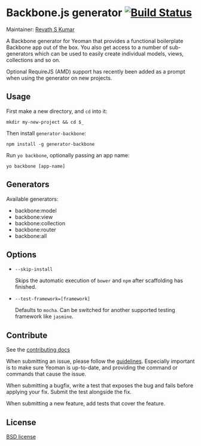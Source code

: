 # Backbone.js generator [![Build Status](https://secure.travis-ci.org/yeoman/generator-backbone.png?branch=master)](http://travis-ci.org/yeoman/generator-backbone)

Maintainer: [Revath S Kumar](https://github.com/revathskumar)

A Backbone generator for Yeoman that provides a functional boilerplate Backbone app out of the box. You also get access to a number of sub-generators which can be used to easily create individual models, views, collections and so on.

Optional RequireJS (AMD) support has recently been added as a prompt when using the generator on new projects.

## Usage

First make a new directory, and `cd` into it:
```
mkdir my-new-project && cd $_
```

Then install `generator-backbone`:
```
npm install -g generator-backbone
```

Run `yo backbone`, optionally passing an app name:
```
yo backbone [app-name]
```


## Generators

Available generators:

- backbone:model
- backbone:view
- backbone:collection
- backbone:router
- backbone:all


## Options

* `--skip-install`

  Skips the automatic execution of `bower` and `npm` after
  scaffolding has finished.

* `--test-framework=[framework]`

  Defaults to `mocha`. Can be switched for
  another supported testing framework like `jasmine`.


## Contribute

See the [contributing docs](https://github.com/yeoman/yeoman/blob/master/contributing.md)

When submitting an issue, please follow the [guidelines](https://github.com/yeoman/yeoman/blob/master/contributing.md#issue-submission). Especially important is to make sure Yeoman is up-to-date, and providing the command or commands that cause the issue.

When submitting a bugfix, write a test that exposes the bug and fails before applying your fix. Submit the test alongside the fix.

When submitting a new feature, add tests that cover the feature.


## License

[BSD license](http://opensource.org/licenses/bsd-license.php)
